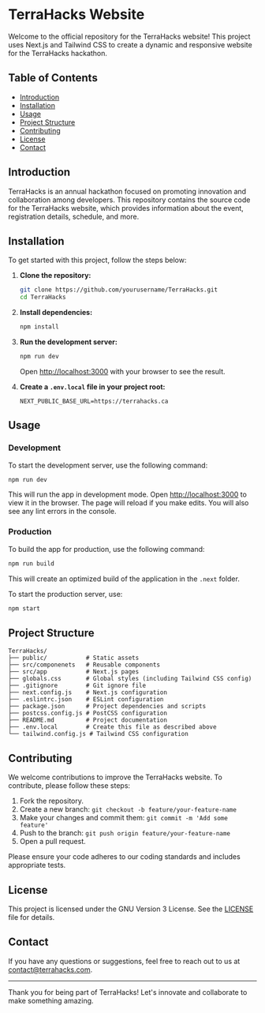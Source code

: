 # TerraHacks Website

Welcome to the official repository for the TerraHacks website! This project uses Next.js and Tailwind CSS to create a dynamic and responsive website for the TerraHacks hackathon.

## Table of Contents

- [Introduction](#introduction)
- [Installation](#installation)
- [Usage](#usage)
- [Project Structure](#project-structure)
- [Contributing](#contributing)
- [License](#license)
- [Contact](#contact)

## Introduction

TerraHacks is an annual hackathon focused on promoting innovation and collaboration among developers. This repository contains the source code for the TerraHacks website, which provides information about the event, registration details, schedule, and more.

## Installation

To get started with this project, follow the steps below:

1. **Clone the repository:**

   ```bash
   git clone https://github.com/yourusername/TerraHacks.git
   cd TerraHacks
   ```

2. **Install dependencies:**

   ```bash
   npm install
   ```

3. **Run the development server:**

   ```bash
   npm run dev
   ```

   Open [http://localhost:3000](http://localhost:3000) with your browser to see the result.

4. **Create a `.env.local` file in your project root:**

   ```env
   NEXT_PUBLIC_BASE_URL=https://terrahacks.ca
   ```

## Usage

### Development

To start the development server, use the following command:

```bash
npm run dev
```

This will run the app in development mode. Open [http://localhost:3000](http://localhost:3000) to view it in the browser. The page will reload if you make edits. You will also see any lint errors in the console.

### Production

To build the app for production, use the following command:

```bash
npm run build
```

This will create an optimized build of the application in the `.next` folder.

To start the production server, use:

```bash
npm start
```

## Project Structure

```
TerraHacks/
├── public/           # Static assets
├── src/componenets   # Reusable components
├── src/app           # Next.js pages
├── globals.css       # Global styles (including Tailwind CSS config)
├── .gitignore        # Git ignore file
├── next.config.js    # Next.js configuration
├── .eslintrc.json    # ESLint configuration
├── package.json      # Project dependencies and scripts
├── postcss.config.js # PostCSS configuration
├── README.md         # Project documentation
├── .env.local        # Create this file as described above
└── tailwind.config.js # Tailwind CSS configuration
```

## Contributing

We welcome contributions to improve the TerraHacks website. To contribute, please follow these steps:

1. Fork the repository.
2. Create a new branch: `git checkout -b feature/your-feature-name`
3. Make your changes and commit them: `git commit -m 'Add some feature'`
4. Push to the branch: `git push origin feature/your-feature-name`
5. Open a pull request.

Please ensure your code adheres to our coding standards and includes appropriate tests.

## License

This project is licensed under the GNU Version 3 License. See the [LICENSE](LICENSE) file for details.

## Contact

If you have any questions or suggestions, feel free to reach out to us at [contact@terrahacks.com](mailto:contact@terrahacks.com).

---

Thank you for being part of TerraHacks! Let's innovate and collaborate to make something amazing.

